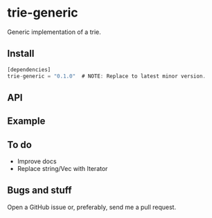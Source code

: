 # trie-generic

Generic implementation of a trie.

## Install

```rust
[dependencies]
trie-generic = "0.1.0"  # NOTE: Replace to latest minor version.
```

## API

## Example

## To do

- Improve docs
- Replace string/Vec<char> with Iterator

## Bugs and stuff

Open a GitHub issue or, preferably, send me a pull request.
